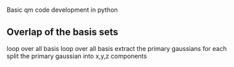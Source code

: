 # 
Basic qm code development in python


Overlap of the basis sets
-----
loop over all basis 
  loop over all basis
    extract the primary gaussians for each
  split the primary gaussian into x,y,z components
